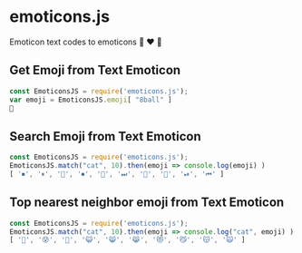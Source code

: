 # emoticons.js
Emoticon text codes to emoticons 🎱 ❤️ 🚀

## Get Emoji from Text Emoticon
```javascript
const EmoticonsJS = require('emoticons.js');
var emoji = EmoticonsJS.emoji[ "8ball" ]
🎱
```

## Search Emoji from Text Emoticon
```javascript
const EmoticonsJS = require('emoticons.js');
EmoticonsJS.match("cat", 10).then(emoji => console.log(emoji) )
[ '⏹', '⏸', '🔘', '⏺', '🔲', '⏭', '🚅', '🔳', '⏯', '⏮' ]
```

## Top nearest neighbor emoji from Text Emoticon
```javascript
const EmoticonsJS = require('emoticons.js');
EmoticonsJS.match("cat", 10).then(emoji => console.log("cat", emoji) )
[ '🤠', '😰', '🎃', '😺', '😸', '😹', '😻', '😼', '😽', '🙀' ]
```
